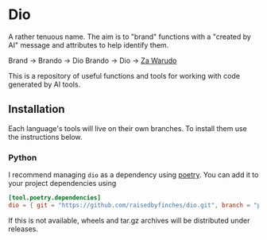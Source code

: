# Dio

A rather tenuous name. The aim is to "brand" functions with a "created by AI" message and attributes to help identify them.

Brand -> Brando -> Dio Brando -> Dio -> [Za Warudo](https://jojo.fandom.com/wiki/The_World)

This is a repository of useful functions and tools for working with code generated by AI tools. 


## Installation

Each language's tools will live on their own branches. To install them use the instructions below.

### Python

I recommend managing `dio` as a dependency using [poetry](https://python-poetry.org/). You can add it to your project dependencies using

``` toml
[tool.poetry.dependencies]
dio = { git = "https://github.com/raisedbyfinches/dio.git", branch = "python" }
```

If this is not available, wheels and tar.gz archives will be distributed under releases.

